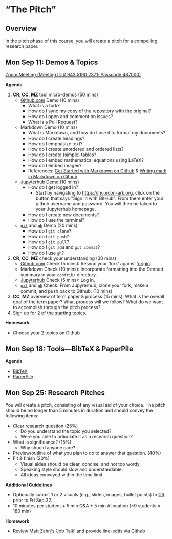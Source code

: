 # “The Pitch”

## Overview

In the pitch phase of this course, you will create a pitch for a compelling
research paper.

## Mon Sep 11: Demos & Topics

[Zoom Meeting (Meeting ID # 943 5190 2371; Passcode 487000)](https://JHUBlueJays.zoom.us/j/94351902371?pwd=Z0JTbFhxbk9wTHlPM08rUnhtR0xIZz09)

**Agenda**
1. **CR**, **CC**, **MZ** tool micro-demos (50 mins)
    - [Github.com](https://github.com) Demo (10 mins)
        - What is a fork?
        - How do I sync my copy of the repository with the original?
        - How do I open and comment on issues?
        - What is a Pull Request?
    - Markdown Demo (10 mins)
        - What is Markdown, and how do I use it to format my documents?
        - How do I create headings?
        - How do I emphasize text?
        - How do I create unordered and ordered lists?
        - How do I create (simple) tables?
        - How do I embed mathematical equations using LaTeX?
        - How do I embed images?
        - References: [Get Started with Markdown on Github](https://docs.github.com/en/get-started/writing-on-github/getting-started-with-writing-and-formatting-on-github/basic-writing-and-formatting-syntax) & [Writing math in Markdown on Github](https://docs.github.com/en/get-started/writing-on-github/working-with-advanced-formatting/writing-mathematical-expressions)
    - [Jupyterhub](https://jhu.econ-ark.org) Demo (10 mins)
        - How do I get logged in?
            - Start by navigating to https://jhu.econ-ark.org, click on the button that says "Sign in with GitHub". From there enter your github username and password. You will then be taken to your Jupyterhub homepage.
        - How do I create new documents?
        - How do I use the terminal?
    - [`git`](https://docs.github.com/en/get-started/quickstart/hello-world) and [`gh`](https://cli.github.com/manual/examples) Demo (20 mins)
        - How do I `git clone`?
        - How do I `git push`?
        - How do I `git pull`?
        - How do I `git add` and `git commit`?
        - How do I use `gh`?
2. **CR**, **CC**, **MZ** check your understanding (30 mins)
    - [Github.com](http://github.com) Check (5 mins): Resync your ‘fork’ against [‘origin’](http://github.com/llorracc/as.180.369).
    - Markdown Check (10 mins): Incorporate formatting into the Dennett summary in your `contrib/` directory.
    - [Jupyterhub](http://jhu.econ-ark.org) Check (5 mins): Log in.
    - [`git`](https://docs.github.com/en/get-started/quickstart/hello-world) and [`gh`](https://cli.github.com/manual/examples) Check: From Jupyrerhub, clone your fork, make a commit, and push back to Github. (10 mins)
3. **CC**, **MZ** overview of term paper & process (15 mins): What is the overall goal of the term paper? What process will we follow? What do we want to accomplish through the pitch process?
5. [Sign up for 2 of the starting topics](https://github.com/llorracc/as.180.369/issues/1).

**Homework**
- Choose your 2 topics on Github

## Mon Sep 18: Tools—BibTeX & PaperPile

**Agenda**
- [BibTeX](https://bibtex.org/)
- [PaperPile](…)

## Mon Sep 25: Research Pitches

You will create a pitch, consisting of any visual aid of your choice. The pitch
should be no longer than 5 minutes in duration and should convey the following
items:

- Clear research question (25%)
    - Do you understand the topic you selected?
    - Were you able to articulate it as a research question?
- What is significance? (15%)
    - Why should anyone care?
- Preview/outline of what you plan to do to answer that question. (40%)
- Fit & finish (20%)
    - Visual aides should be clear, concise, and not too wordy.
    - Speaking style should slow and understandable.
    - All ideas conveyed within the time limit.

**Additional Guidelines**
- Optionally submit 1 or 2 visuals (e.g., slides, images, bullet points) to [CR](mailto:cameron@dutc.io) prior to Fri Sep 22.
- 10 minutes per student + 5 min Q&A + 5 min Allocation (×9 students = 180 min)

**Homework**
- Review [Matt Zahn's ‘Job Talk’](#) and provide line-edits via Github
